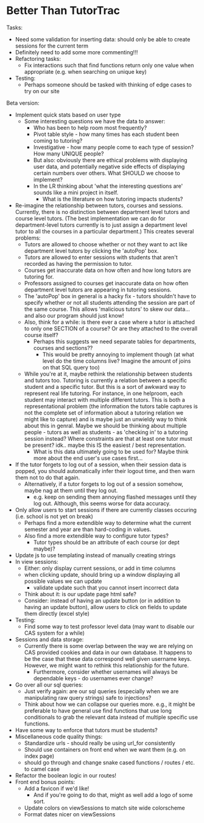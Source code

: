 # Better Than TutorTrac

Tasks:
* Need some validation for inserting data: should only be able to create sessions for the current term
* Definitely need to add some more commenting!!!
* Refactoring tasks:
    * Fix interactions such that find functions return only one value when appropriate (e.g. when searching on unique key)
* Testing:
    * Perhaps someone should be tasked with thinking of edge cases to try on our site

Beta version:
* Implement quick stats based on user type
    * Some interesting questions we have the data to answer:
        * Who has been to help room most frequently?
        * Pivot table style - how many times has each student been coming to tutoring?
        * Investigative - how many people come to each type of session? How many UNIQUE people?
        * But also: obviously there are ethical problems with displaying user data, and potentially negative side effects of displaying certain numbers over others. What SHOULD we choose to implement?
        * In the LR thinking about 'what the interesting questions are' sounds like a mini project in itself.
            * What is the literature on how tutoring impacts students?
* Re-imagine the relationship between tutors, courses and sessions. Currently, there is no distinction between department level tutors and course level tutors. (The best implementation we can do for department-level tutors currently is to just assign a department level tutor to all the courses in a particular department.) This creates several problems:
    * Tutors are allowed to choose whether or not they want to act like department level tutors by clicking the 'autoPop' box.
    * Tutors are allowed to enter sessions with students that aren't recorded as having the permission to tutor.
    * Courses get inaccurate data on how often and how long tutors are tutoring for.
    * Professors assigned to courses get inaccurate data on how often department level tutors are appearing in tutoring sessions.
    * The 'autoPop' box in general is a hacky fix - tutors shouldn't have to specify whether or not all students attending the session are part of the same course. This allows 'malicious tutors' to skew our data... and also our program should just know!
    * Also, think for a while: is there ever a case where a tutor is attached to only one SECTION of a course? Or are they attached to the overall course itself?
        * Perhaps this suggests we need separate tables for departments, courses and sections??
            * This would be pretty annoying to implement though (at what level do the time columns live? Imagine the amount of joins on that SQL query too)
    * While you're at it, maybe rethink the relationship between students and tutors too. Tutoring is currently a relation between a specific student and a specific tutor. But this is a sort of awkward way to represent real life tutoring. For instance, in one helproom, each student may interact with multiple different tutors. This is both a representational problem (the information the tutors table captures is not the complete set of information about a tutoring relation we might like to capture) and is maybe just an unwieldy way to think about this in genral. Maybe we should be thinking about multiple people - tutors as well as students - as 'checking in' to a tutoring session instead? Where constraints are that at least one tutor must be present? idk.. maybe this IS the easiest / best representation.
        * What is this data ultimately going to be used for? Maybe think more about the end user's use cases first...
* If the tutor forgets to log out of a session, when their session data is popped, you should automatically infer their logout time, and then warn them not to do that again.
    * Alternatively, if a tutor forgets to log out of a session somehow, maybe nag at them until they log out.
        * e.g. keep on sending them annoying flashed messages until they log out. Although, this seems worse for data accuracy.
* Only allow users to start sessions if there are currently classes occuring (i.e. school is not yet on break)
    * Perhaps find a more extendible way to determine what the current semester and year are than hard-coding in values.
    * Also find a more extendible way to configure tutor types?
        * Tutor types should be an attribute of each course (or dept maybe)?
* Update js to use templating instead of manually creating strings
* In view sessions:
    * Either: only display current sessions, or add in time columns
    * when clicking update, should bring up a window displaying all possible values we can update
        * validate update such that you cannot insert incorrect data
    * Think about it: is our update page html safe?
    * Consider: instead of having an update button (or in addition to having an update button), allow users to click on fields to update them directly (excel style)
* Testing:
    * Find some way to test professor level data (may want to disable our CAS system for a while)
* Sessions and data storage:
    * Currently there is some overlap between the way we are relying on CAS provided cookies and data in our own database. It happens to be the case that these data correspond well given username keys. However, we might want to rethink this relationship for the future.
        * Furthermore, consider whether usernames will always be dependable keys - do usernames ever change?
* Go over all our sql queries:
    * Just verify again: are our sql queries (especially when we are manipulating raw query strings) safe to injections?
    * Think about how we can collapse our queries more. e.g., it might be preferable to have general use find functions that use long conditionals to grab the relevant data instead of multiple specific use functions.
* Have some way to enforce that tutors must be students?
* Miscellaneous code quality things:
    * Standardize urls - should really be using url_for consistently
    * Should use containers on front end when we want them (e.g. on index page)
    * should go through and change snake cased functions / routes / etc. to camel case
* Refactor the boolean logic in our routes!
* Front end bonus points:
    * Add a favicon if we'd like!
        * And if you're going to do that, might as well add a logo of some sort.
    * Update colors on viewSessions to match site wide colorscheme
    * Format dates nicer on viewSessions
